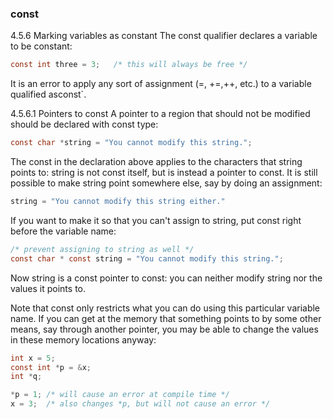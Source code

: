 ### const
4.5.6 Marking variables as constant
The const qualifier declares a variable to be constant:

```c
const int three = 3;   /* this will always be free */
```
It is an error to apply any sort of assignment (=, +=,++, etc.) to a variable qualified asconst`.

4.5.6.1 Pointers to const
A pointer to a region that should not be modified should be declared with const type:

```c
const char *string = "You cannot modify this string.";
```
The const in the declaration above applies to the characters that string points to: string is not const itself, but is instead a pointer to const. It is still possible to make string point somewhere else, say by doing an assignment:

```c
string = "You cannot modify this string either."
```
If you want to make it so that you can't assign to string, put const right before the variable name:

```c
/* prevent assigning to string as well */
const char * const string = "You cannot modify this string.";
```
Now string is a const pointer to const: you can neither modify string nor the values it points to.

Note that const only restricts what you can do using this particular variable name. If you can get at the memory that something points to by some other means, say through another pointer, you may be able to change the values in these memory locations anyway:

```c
int x = 5;
const int *p = &x;
int *q;

*p = 1; /* will cause an error at compile time */
x = 3;  /* also changes *p, but will not cause an error */
```
